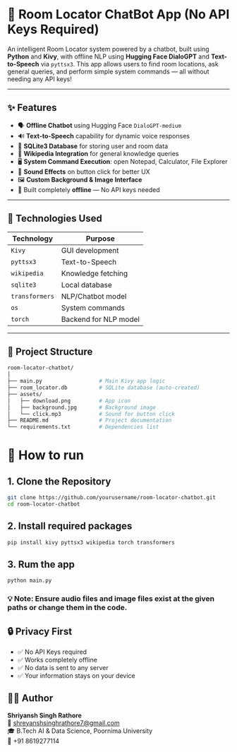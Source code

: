 # 🏫 Room Locator ChatBot App (No API Keys Required)

An intelligent Room Locator system powered by a chatbot, built using **Python** and **Kivy**, with offline NLP using **Hugging Face DialoGPT** and **Text-to-Speech** via `pyttsx3`. This app allows users to find room locations, ask general queries, and perform simple system commands — all without needing any API keys!

---

## ✨ Features

- 🗣 **Offline Chatbot** using Hugging Face `DialoGPT-medium`
- 🔊 **Text-to-Speech** capability for dynamic voice responses
- 💾 **SQLite3 Database** for storing user and room data
- 🧠 **Wikipedia Integration** for general knowledge queries
- 🖥️ **System Command Execution**: open Notepad, Calculator, File Explorer
- 🎵 **Sound Effects** on button click for better UX
- 🖼️ **Custom Background & Image Interface**
- 🎯 Built completely **offline** — No API keys needed

---

## 🧠 Technologies Used

| Technology     | Purpose                      |
|----------------|------------------------------|
| `Kivy`         | GUI development              |
| `pyttsx3`      | Text-to-Speech               |
| `wikipedia`    | Knowledge fetching           |
| `sqlite3`      | Local database               |
| `transformers` | NLP/Chatbot model            |
| `os`           | System commands              |
| `torch`        | Backend for NLP model        |

---

## 📂 Project Structure

```bash
room-locator-chatbot/
│
├── main.py                  # Main Kivy app logic
├── room_locator.db          # SQLite database (auto-created)
├── assets/
│   ├── download.png         # App icon
│   ├── background.jpg       # Background image
│   └── click.mp3            # Sound for button click
├── README.md                # Project documentation
└── requirements.txt         # Dependencies list
```
# 🚀  How to run
## 1. Clone the Repository
```bash
git clone https://github.com/yourusername/room-locator-chatbot.git
cd room-locator-chatbot
```
## 2. Install required packages
```bash
pip install kivy pyttsx3 wikipedia torch transformers
```
## 3. Rum the app
```bash
python main.py
```
### 💡 Note: Ensure audio files and image files exist at the given paths or change them in the code.


## 🔒 Privacy First

- ✅ No API Keys required
- ✅ Works completely offline
- ✅ No data is sent to any server
- ✅ Your information stays on your device



## 🙋‍♂️ Author

**Shriyansh Singh Rathore**  
📧 [shreyanshsinghrathore7@gmail.com](mailto:shreyanshsinghrathore7@gmail.com)  
🎓 B.Tech AI & Data Science, Poornima University  
📱 +91 8619277114  



